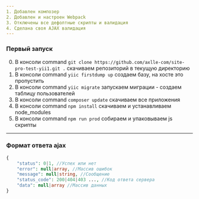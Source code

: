 ```yaml
---
1. Добавлен композер
2. Добавлен и настроен Webpack
3. Отключены все дефолтные скрипты и валидация
4. Сделана своя AJAX валидация
---
```

### Первый запуск
0. В консоли command `git clone https://github.com/axlle-com/site-pro-test-yii1.git .` скачиваем репозиторий в текущую директорию
1. В консоли command `yiic firstdump up` создаем базу, на хосте это пропустить
2. В консоли command `yiic migrate` запускаем миграции - создаем таблицу пользователей
3. В консоли command `composer update` скачиваем все приложения
4. В консоли command `npm install` скачиваем и устанавливаем node_modules
5. В консоли command `npm run prod` собираем и упаковываем js скрипты
---
### Формат ответа ajax
```php
{
    "status": 0|1, //Успех или нет
    "error": null|array, //Массив ошибок
    "message": null|string, //Сообщение
    "status_code": 200|404|403 ..., //Код ответа сервера
    "data": null|array //Массив данных
}
```
